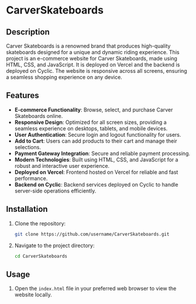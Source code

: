 # CarverSkateboards

## Description
Carver Skateboards is a renowned brand that produces high-quality skateboards designed for a unique and dynamic riding experience. This project is an e-commerce website for Carver Skateboards, made using HTML, CSS, and JavaScript. It is deployed on Vercel and the backend is deployed on Cyclic. The website is responsive across all screens, ensuring a seamless shopping experience on any device.

## Features
- **E-commerce Functionality**: Browse, select, and purchase Carver Skateboards online.
- **Responsive Design**: Optimized for all screen sizes, providing a seamless experience on desktops, tablets, and mobile devices.
- **User Authentication**: Secure login and logout functionality for users.
- **Add to Cart**: Users can add products to their cart and manage their selections.
- **Payment Gateway Integration**: Secure and reliable payment processing.
- **Modern Technologies**: Built using HTML, CSS, and JavaScript for a robust and interactive user experience.
- **Deployed on Vercel**: Frontend hosted on Vercel for reliable and fast performance.
- **Backend on Cyclic**: Backend services deployed on Cyclic to handle server-side operations efficiently.

## Installation
1. Clone the repository:
    ```bash
    git clone https://github.com/username/CarverSkateboards.git
    ```
2. Navigate to the project directory:
    ```bash
    cd CarverSkateboards
    ```

## Usage
1. Open the `index.html` file in your preferred web browser to view the website locally.


